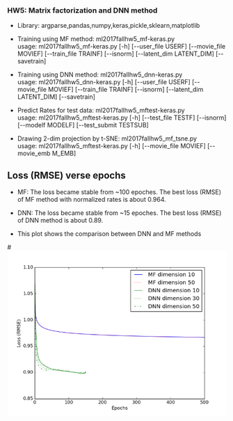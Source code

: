### HW5: Matrix factorization and DNN method
* Library: argparse,pandas,numpy,keras,pickle,sklearn,matplotlib 
* Training using MF method: ml2017fallhw5_mf-keras.py\
  usage: ml2017fallhw5_mf-keras.py [-h] [--user_file USERF]
                                 [--movie_file MOVIEF] [--train_file TRAINF]
                                 [--isnorm] [--latent_dim LATENT_DIM]
                                 [--savetrain]

* Training using DNN method: ml2017fallhw5_dnn-keras.py\
  usage: ml2017fallhw5_dnn-keras.py [-h] [--user_file USERF]
                                  [--movie_file MOVIEF] [--train_file TRAINF]
                                  [--isnorm] [--latent_dim LATENT_DIM]
                                  [--savetrain]
                                  
* Predict Rates for test data: ml2017fallhw5_mftest-keras.py\
  usage: ml2017fallhw5_mftest-keras.py [-h] [--test_file TESTF] [--isnorm]
                                     [--modelf MODELF] [--test_submit TESTSUB]
                                     
* Drawing 2-dim projection by t-SNE: ml2017fallhw5_mf_tsne.py\
  usage: ml2017fallhw5_mftest-keras.py [-h] [--movie_file MOVIEF]
                                     [--movie_emb M_EMB]
                                     
## Loss (RMSE) verse epochs
* MF: The loss became stable from ~100 epoches. The best loss (RMSE) of MF method with normalized rates is about 0.964.

* DNN: The loss became stable from ~15 epoches. The best loss (RMSE) of DNN method is about 0.89.

* This plot shows the comparison between DNN and MF methods

#![Loss comparison](https://github.com/MLTAIWAN/Hung-yi-Lee2017spring/blob/kunxian/hw5/result/loss_compare3.png "MF & DNN RMSE")
